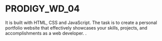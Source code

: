 # PRODIGY_WD_04
It is built with HTML, CSS and JavaScript. The task is to create a personal portfolio website that effectively showcases your skills, projects, and accomplishments as a web developer. .

